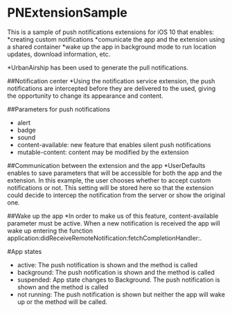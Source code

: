 # PNExtensionSample
This is a sample of push notifications extensions for iOS 10 that enables:
*creating custom notifications
*comunicate the app and the extension using a shared container
*wake up the app in background mode to run location updates, download information, etc.

*UrbanAirship has been used to generate the pull notifications.

##Notification center
*Using the notification service extension, the push notifications are intercepted before they are delivered to the used, giving the opportunity to change its appearance and content.

##Parameters for push notifications
* alert
* badge
* sound
* content-available: new feature that enables silent push notifications
* mutable-content: content may be modified by the extension

##Communication between the extension and the app
*UserDefaults enables to save parameters that will be accessible for both the app and the extension. In this example, the user chooses whether to accept custom notifications or not. This setting will be stored here so that the extension could decide to intercep the notification from the server or show the original one. 

##Wake up the app
*In order to make us of this feature, content-available parameter must be active. When a new notification is received the app will wake up entering the function application:didReceiveRemoteNotification:fetchCompletionHandler:. 

#App states
* active: The push notification is shown and the method is called
* background: The push notification is shown and the method is called
* suspended: App state changes to Background. The push notification is shown and the method is called
* not running:  The push notification is shown but neither the app will wake up  or the method will be called.
